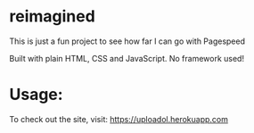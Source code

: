 # reimagined
This is just a fun project to see how far I can go with Pagespeed

Built with plain HTML, CSS and JavaScript. No framework used!

# Usage:
To check out the site, visit: https://uploadol.herokuapp.com

